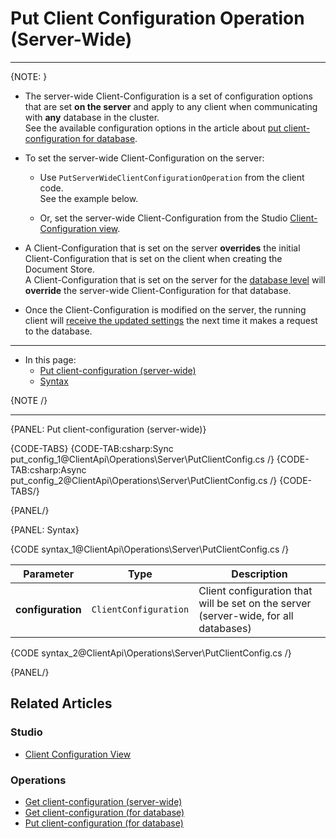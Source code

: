 # Put Client Configuration Operation (Server-Wide)

---

{NOTE: }

* The server-wide Client-Configuration is a set of configuration options that are set __on the server__ and apply to any client when communicating with __any__ database in the cluster.  
  See the available configuration options in the article about [put client-configuration for database](../../../../client-api/operations/maintenance/configuration/put-client-configuration#what-can-be-configured).

* To set the server-wide Client-Configuration on the server:  

    * Use `PutServerWideClientConfigurationOperation` from the client code.  
      See the example below.

    * Or, set the server-wide Client-Configuration from the Studio [Client-Configuration view](../../../../studio/server/client-configuration).

* A Client-Configuration that is set on the server __overrides__ the initial Client-Configuration that is set on the client when creating the Document Store.  
  A Client-Configuration that is set on the server for the [database level](../../../../client-api/operations/maintenance/configuration/put-client-configuration)
  will __override__ the server-wide Client-Configuration for that database.

* Once the Client-Configuration is modified on the server, the running client will [receive the updated settings](../../../../client-api/configuration/load-balance/overview#keeping-the-client-topology-up-to-date)
  the next time it makes a request to the database.

---

* In this page:
    * [Put client-configuration (server-wide)](../../../../client-api/operations/server-wide/configuration/put-serverwide-client-configuration#put-client-configuration-(server-wide))
    * [Syntax](../../../../client-api/operations/server-wide/configuration/put-serverwide-client-configuration#syntax)

{NOTE /}

---

{PANEL: Put client-configuration (server-wide)}

{CODE-TABS}
{CODE-TAB:csharp:Sync put_config_1@ClientApi\Operations\Server\PutClientConfig.cs /}
{CODE-TAB:csharp:Async put_config_2@ClientApi\Operations\Server\PutClientConfig.cs /}
{CODE-TABS/}

{PANEL/}

{PANEL: Syntax}

{CODE syntax_1@ClientApi\Operations\Server\PutClientConfig.cs /}

| Parameter         | Type                  | Description                                                                             |
|-------------------|-----------------------|-----------------------------------------------------------------------------------------|
| __configuration__ | `ClientConfiguration` | Client configuration that will be set on the server<br>(server-wide, for all databases) |

{CODE syntax_2@ClientApi\Operations\Server\PutClientConfig.cs /}

{PANEL/}

## Related Articles

### Studio

- [Client Configuration View](../../../../studio/server/client-configuration)

### Operations

- [Get client-configuration (server-wide)](../../../../client-api/operations/server-wide/configuration/get-serverwide-client-configuration)
- [Get client-configuration (for database)](../../../../client-api/operations/maintenance/configuration/get-client-configuration)
- [Put client-configuration (for database)](../../../../client-api/operations/maintenance/configuration/put-client-configuration)
